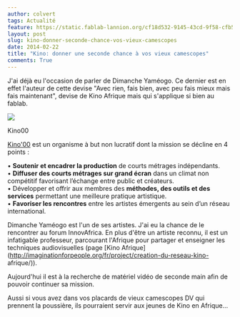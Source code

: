 ```yaml
---
author: colvert
tags: Actualité
feature: https://static.fablab-lannion.org/cf18d532-9145-43cd-9f58-cfb5ac55c72b.jpg
layout: post
slug: kino-donner-seconde-chance-vos-vieux-camescopes
date: 2014-02-22
title: "Kino: donner une seconde chance à vos vieux camescopes"
comments: True
---
```

J'ai déjà eu l'occasion de parler de Dimanche Yaméogo. Ce dernier est en effet
l'auteur de cette devise "Avec rien, fais bien, avec peu fais mieux mais fais
maintenant", devise de Kino Afrique mais qui s'applique si bien au fablab.

![](http://kino-mtp.fr/wp-content/uploads/2010/01/logoKino00.png)

Kino00

[Kino'00](http://kino00.com) est un organisme à but non lucratif dont la
mission se décline en 4 points :

• **Soutenir et encadrer la production** de courts métrages indépendants.  
• **Diffuser des courts métrages sur grand écran** dans un climat non
compétitif favorisant l’échange entre public et créateurs.  
• Développer et offrir aux membres des **méthodes, des outils et des
services** permettant une meilleure pratique artistique.  
• **Favoriser les rencontres** entre les artistes émergents au sein d’un
réseau international.  

Dimanche Yaméogo est l'un de ses artistes. J'ai eu la chance de le rencontrer
au forum InnovAfrica. En plus d'être un artiste reconnu, il est un infatigable
professeur, parcourant l'Afrique pour partager et enseigner les techniques
audiovisuelles (page [Kino
Afrique](http://imaginationforpeople.org/fr/project/creation-du-reseau-kino-
afrique/)).

Aujourd'hui il est à la recherche de matériel vidéo de seconde main afin de
pouvoir continuer sa mission.

Aussi si vous avez dans vos placards de vieux camescopes DV qui prennent la
poussière, ils pourraient servir aux jeunes de Kino en Afrique…


